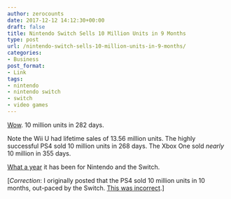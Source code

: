 ```yaml
---
author: zerocounts
date: 2017-12-12 14:12:30+00:00
draft: false
title: Nintendo Switch Sells 10 Million Units in 9 Months
type: post
url: /nintendo-switch-sells-10-million-units-in-9-months/
categories:
- Business
post_format:
- Link
tags:
- nintendo
- nintendo switch
- switch
- video games
---
```


[Wow](https://www.nintendo.co.jp/corporate/release/en/2017/171212.html). 10 million units in 282 days.

Note the Wii U had lifetime sales of 13.56 million units. The highly successful PS4 sold 10 million units in 268 days. The Xbox One sold _nearly_ 10 million in 355 days.

[What a year](https://www.zerocounts.net/2017/11/28/big-ns-big-year/) it has been for Nintendo and the Switch.

[_Correction_: I originally posted that the PS4 sold 10 million units in 10 months, out-paced by the Switch. [This was incorrect](https://twitter.com/zhugeex/status/940679687583477761).]
